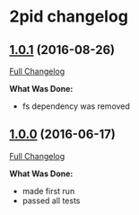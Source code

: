 # 2pid changelog

## [1.0.1](https://github.com/ivanoff/2pid/tree/1.0.1) (2016-08-26)
[Full Changelog](/compare/1.0.1...1.0.2)

**What Was Done:**

- fs dependency was removed


## [1.0.0](https://github.com/ivanoff/2pid/tree/1.0.0) (2016-06-17)
[Full Changelog](/compare/master...1.0.0)

**What Was Done:**

- made first run
- passed all tests
